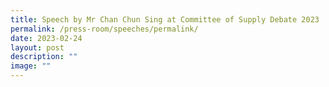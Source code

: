 ```yaml
---
title: Speech by Mr Chan Chun Sing at Committee of Supply Debate 2023
permalink: /press-room/speeches/permalink/
date: 2023-02-24
layout: post
description: ""
image: ""
---
```

